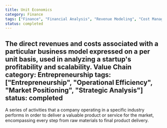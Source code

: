 ```yaml
---
title: Unit Economics
category: Finance
tags: ["Finance", "Financial Analysis", "Revenue Modeling", "Cost Management"]
status: completed
---
```

The direct revenues and costs associated with a particular business model expressed on a per unit basis, used in analyzing a startup's profitability and scalability.
 Value Chain
category: Entrepreneurship
tags: ["Entrepreneurship", "Operational Efficiency", "Market Positioning", "Strategic Analysis"]
status: completed
---
A series of activities that a company operating in a specific industry performs in order to deliver a valuable product or service for the market, encompassing every step from raw materials to final product delivery.
